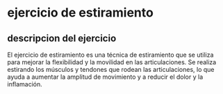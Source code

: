 # ejercicio de estiramiento

## descripcion del ejercicio
El ejercicio de estiramiento es una técnica de estiramiento que se utiliza para mejorar la
flexibilidad y la movilidad en las articulaciones. Se realiza estirando los músculos y tendones que rodean las articulaciones, lo que ayuda a aumentar la
amplitud de movimiento y a reducir el dolor y la inflamación.

